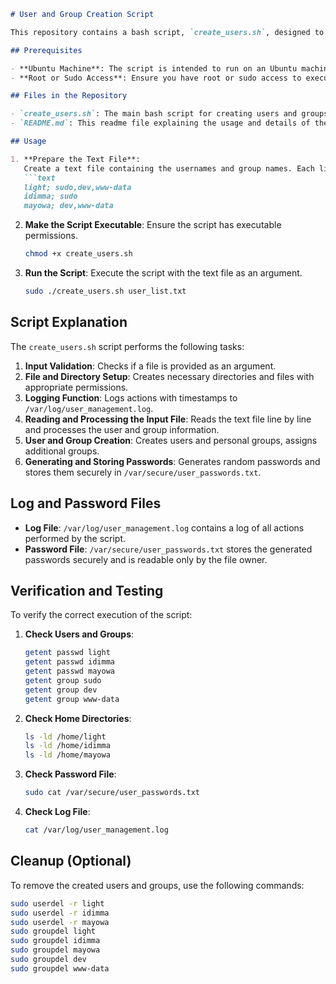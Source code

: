 ```markdown
# User and Group Creation Script

This repository contains a bash script, `create_users.sh`, designed to automate the creation of users and groups based on a provided text file. The script sets up home directories, generates random passwords, logs actions, and stores passwords securely.

## Prerequisites

- **Ubuntu Machine**: The script is intended to run on an Ubuntu machine.
- **Root or Sudo Access**: Ensure you have root or sudo access to execute the script.

## Files in the Repository

- `create_users.sh`: The main bash script for creating users and groups.
- `README.md`: This readme file explaining the usage and details of the script.

## Usage

1. **Prepare the Text File**:
   Create a text file containing the usernames and group names. Each line should be formatted as `user;groups` (e.g., `light; sudo,dev,www-data`). For example:
   ```text
   light; sudo,dev,www-data
   idimma; sudo
   mayowa; dev,www-data
   ```

2. **Make the Script Executable**:
   Ensure the script has executable permissions.
   ```bash
   chmod +x create_users.sh
   ```

3. **Run the Script**:
   Execute the script with the text file as an argument.
   ```bash
   sudo ./create_users.sh user_list.txt
   ```

## Script Explanation

The `create_users.sh` script performs the following tasks:

1. **Input Validation**: Checks if a file is provided as an argument.
2. **File and Directory Setup**: Creates necessary directories and files with appropriate permissions.
3. **Logging Function**: Logs actions with timestamps to `/var/log/user_management.log`.
4. **Reading and Processing the Input File**: Reads the text file line by line and processes the user and group information.
5. **User and Group Creation**: Creates users and personal groups, assigns additional groups.
6. **Generating and Storing Passwords**: Generates random passwords and stores them securely in `/var/secure/user_passwords.txt`.

## Log and Password Files

- **Log File**: `/var/log/user_management.log` contains a log of all actions performed by the script.
- **Password File**: `/var/secure/user_passwords.txt` stores the generated passwords securely and is readable only by the file owner.

## Verification and Testing

To verify the correct execution of the script:

1. **Check Users and Groups**:
   ```bash
   getent passwd light
   getent passwd idimma
   getent passwd mayowa
   getent group sudo
   getent group dev
   getent group www-data
   ```

2. **Check Home Directories**:
   ```bash
   ls -ld /home/light
   ls -ld /home/idimma
   ls -ld /home/mayowa
   ```

3. **Check Password File**:
   ```bash
   sudo cat /var/secure/user_passwords.txt
   ```

4. **Check Log File**:
   ```bash
   cat /var/log/user_management.log
   ```

## Cleanup (Optional)

To remove the created users and groups, use the following commands:
```bash
sudo userdel -r light
sudo userdel -r idimma
sudo userdel -r mayowa
sudo groupdel light
sudo groupdel idimma
sudo groupdel mayowa
sudo groupdel dev
sudo groupdel www-data
```

```
